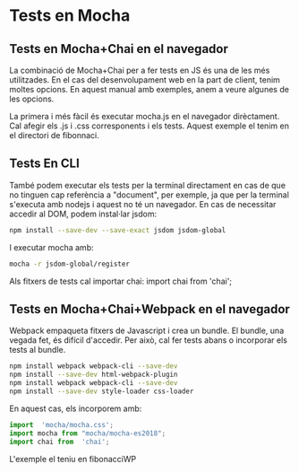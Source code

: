# Tests en Mocha

## Tests en Mocha+Chai en el navegador

La combinació de Mocha+Chai per a fer tests en JS és una de les més utilitzades. En el cas del desenvolupament web en la part de client, tenim moltes opcions. En aquest manual amb exemples, anem a veure algunes de les opcions.

La primera i més fàcil és executar mocha.js en el navegador dirèctament. Cal afegir els .js i .css corresponents i els tests. Aquest exemple el tenim en el directori de fibonnaci.

## Tests En CLI

També podem executar els tests per la terminal directament en cas de que no tinguen cap referència a "document", per exemple, ja que per la terminal s'executa amb nodejs i aquest no té un navegador. En cas de necessitar accedir al DOM, podem instal·lar jsdom:

```bash
npm install --save-dev --save-exact jsdom jsdom-global
```

I executar mocha amb:

```bash
mocha -r jsdom-global/register
```

Als fitxers de tests cal importar chai: import chai from 'chai';

## Tests en Mocha+Chai+Webpack en el navegador

Webpack empaqueta fitxers de Javascript i crea un bundle. El bundle, una vegada fet, és difícil d'accedir. Per això, cal fer tests abans o incorporar els tests al bundle.

```bash
npm install webpack webpack-cli --save-dev
npm install --save-dev html-webpack-plugin
npm install webpack webpack-cli --save-dev
npm install --save-dev style-loader css-loader
```


En aquest cas, els incorporem amb:

```javascript
import  'mocha/mocha.css';
import mocha from "mocha/mocha-es2018";
import chai from  'chai';
```

L'exemple el teniu en fibonacciWP